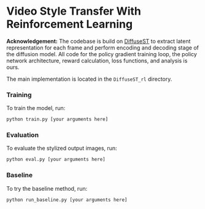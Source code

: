 # Video Style Transfer With Reinforcement Learning
 **Acknowledgement:** The codebase is build on [DiffuseST](https://github.com/I2-Multimedia-Lab/DiffuseST/tree/main) to extract latent representation for each frame and perform encoding and decoding stage of the diffusion model. All code for the policy gradient training loop, the policy network architecture, reward calculation, loss functions, and analysis is ours.

The main implementation is located in the `DiffuseST_rl` directory.

### Training
To train the model, run:

```bash
python train.py [your arguments here]
```

### Evaluation
To evaluate the stylized output images, run:
```bash
python eval.py [your arguments here]
```
### Baseline
To try the baseline method, run:
```bash
python run_baseline.py [your arguments here]
```
 
